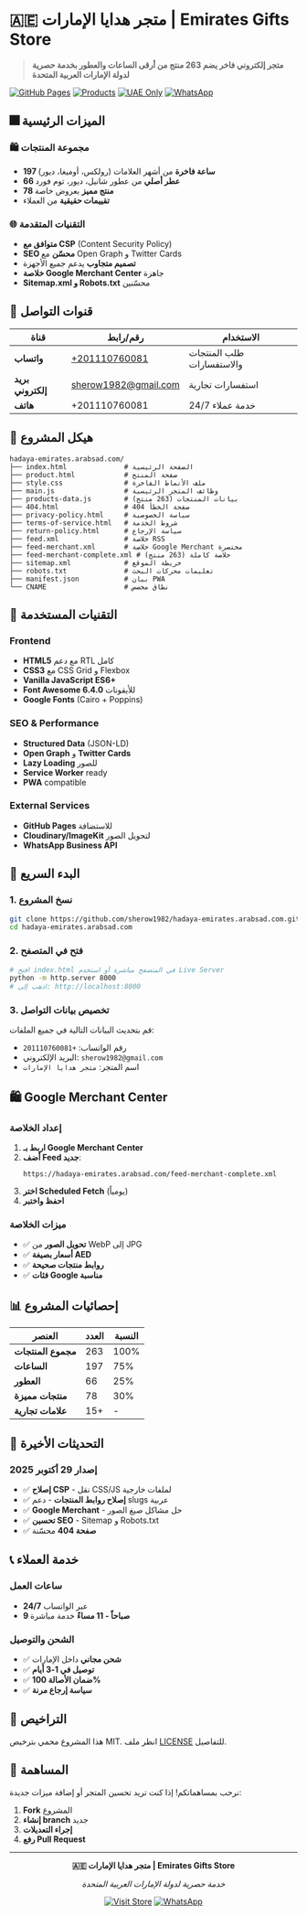 # 🇦🇪 متجر هدايا الإمارات | Emirates Gifts Store

> **متجر إلكتروني فاخر يضم 263 منتج من أرقى الساعات والعطور بخدمة حصرية لدولة الإمارات العربية المتحدة**

[![GitHub Pages](https://img.shields.io/badge/GitHub-Pages-success?style=for-the-badge&logo=github)](https://hadaya-emirates.arabsad.com)
[![Products](https://img.shields.io/badge/Products-263-blue?style=for-the-badge)](#)
[![UAE Only](https://img.shields.io/badge/Service-UAE_Only-red?style=for-the-badge)](#)
[![WhatsApp](https://img.shields.io/badge/WhatsApp-+201110760081-25d366?style=for-the-badge&logo=whatsapp)](https://wa.me/201110760081)

## 🎆 الميزات الرئيسية

### 🛍️ مجموعة المنتجات
- **197 ساعة فاخرة** من أشهر العلامات (رولكس، أوميغا، ديور)
- **66 عطر أصلي** من عطور شانيل، ديور، توم فورد
- **78 منتج مميز** بعروض خاصة
- **تقييمات حقيقية** من العملاء

### 🌐 التقنيات المتقدمة
- **متوافق مع CSP** (Content Security Policy)
- **SEO محسّن** مع Open Graph و Twitter Cards
- **تصميم متجاوب** يدعم جميع الأجهزة
- **خلاصة Google Merchant Center** جاهزة
- **Sitemap.xml و Robots.txt** محسّنين

## 📱 قنوات التواصل

| قناة | رقم/رابط | الاستخدام |
|---------|------------|------------|
| **واتساب** | [+201110760081](https://wa.me/201110760081) | طلب المنتجات والاستفسارات |
| **بريد إلكتروني** | [sherow1982@gmail.com](mailto:sherow1982@gmail.com) | استفسارات تجارية |
| **هاتف** | +201110760081 | خدمة عملاء 24/7 |

## 📁 هيكل المشروع

```
hadaya-emirates.arabsad.com/
├── index.html              # الصفحة الرئيسية
├── product.html            # صفحة المنتج
├── style.css               # ملف الأنماط الفاخرة
├── main.js                 # وظائف المتجر الرئيسية
├── products-data.js        # بيانات المنتجات (263 منتج)
├── 404.html                # صفحة الخطأ 404
├── privacy-policy.html     # سياسة الخصوصية
├── terms-of-service.html   # شروط الخدمة
├── return-policy.html      # سياسة الإرجاع
├── feed.xml                # خلاصة RSS
├── feed-merchant.xml       # خلاصة Google Merchant مختصرة
├── feed-merchant-complete.xml # خلاصة كاملة (263 منتج)
├── sitemap.xml             # خريطة الموقع
├── robots.txt              # تعليمات محركات البحث
├── manifest.json           # بيان PWA
└── CNAME                   # نطاق مخصص
```

## 🔧 التقنيات المستخدمة

### Frontend
- **HTML5** مع دعم RTL كامل
- **CSS3** مع CSS Grid و Flexbox
- **Vanilla JavaScript ES6+**
- **Font Awesome 6.4.0** للأيقونات
- **Google Fonts** (Cairo + Poppins)

### SEO & Performance
- **Structured Data** (JSON-LD)
- **Open Graph** و **Twitter Cards**
- **Lazy Loading** للصور
- **Service Worker** ready
- **PWA** compatible

### External Services
- **GitHub Pages** للاستضافة
- **Cloudinary/ImageKit** لتحويل الصور
- **WhatsApp Business API**

## 🚀 البدء السريع

### 1. نسخ المشروع
```bash
git clone https://github.com/sherow1982/hadaya-emirates.arabsad.com.git
cd hadaya-emirates.arabsad.com
```

### 2. فتح في المتصفح
```bash
# افتح index.html في المتصفح مباشرة أو استخدم Live Server
python -m http.server 8000
# اذهب إلى: http://localhost:8000
```

### 3. تخصيص بيانات التواصل
قم بتحديث البيانات التالية في جميع الملفات:
- رقم الواتساب: `+201110760081`
- البريد الإلكتروني: `sherow1982@gmail.com`
- اسم المتجر: `متجر هدايا الإمارات`

## 🛍️ Google Merchant Center

### إعداد الخلاصة
1. **اربط بـ Google Merchant Center**
2. **أضف Feed جديد**:
   ```
   https://hadaya-emirates.arabsad.com/feed-merchant-complete.xml
   ```
3. **اختر Scheduled Fetch** (يومياً)
4. **احفظ واختبر**

### ميزات الخلاصة
- ✅ **تحويل الصور** من WebP إلى JPG
- ✅ **أسعار بصيغة AED**
- ✅ **روابط منتجات صحيحة**
- ✅ **فئات Google مناسبة**

## 📊 إحصائيات المشروع

| العنصر | العدد | النسبة |
|---------|------|--------|
| **مجموع المنتجات** | 263 | 100% |
| **الساعات** | 197 | 75% |
| **العطور** | 66 | 25% |
| **منتجات مميزة** | 78 | 30% |
| **علامات تجارية** | 15+ | - |

## 🔄 التحديثات الأخيرة

### إصدار 29 أكتوبر 2025
- ✅ **إصلاح CSP** - نقل CSS/JS لملفات خارجية
- ✅ **إصلاح روابط المنتجات** - دعم slugs عربية
- ✅ **Google Merchant** - حل مشاكل صيغ الصور
- ✅ **تحسين SEO** - Sitemap و Robots.txt
- ✅ **صفحة 404** محسّنة

## 📞 خدمة العملاء

### ساعات العمل
- **24/7** عبر الواتساب
- **9 صباحاً - 11 مساءً** خدمة مباشرة

### الشحن والتوصيل
- ✅ **شحن مجاني** داخل الإمارات
- ✅ **توصيل في 1-3 أيام**
- ✅ **ضمان الأصالة 100%**
- ✅ **سياسة إرجاع مرنة**

## 📜 التراخيص

هذا المشروع محمي بترخيص MIT. انظر ملف [LICENSE](LICENSE) للتفاصيل.

## 🤝 المساهمة

نرحب بمساهماتكم! إذا كنت تريد تحسين المتجر أو إضافة ميزات جديدة:

1. **Fork** المشروع
2. **إنشاء branch** جديد
3. **إجراء التعديلات**
4. **رفع Pull Request**

---

<div align="center">

**🇦🇪 متجر هدايا الإمارات | Emirates Gifts Store**

*خدمة حصرية لدولة الإمارات العربية المتحدة*

[![Visit Store](https://img.shields.io/badge/Visit-Store-success?style=for-the-badge)](https://hadaya-emirates.arabsad.com)
[![WhatsApp](https://img.shields.io/badge/WhatsApp-Order_Now-25d366?style=for-the-badge)](https://wa.me/201110760081)

</div>